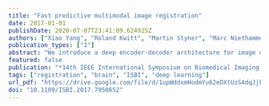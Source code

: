 ```yaml
---
title: "Fast predictive multimodal image registration"
date: 2017-01-01
publishDate: 2020-07-07T23:41:09.624925Z
authors: ["Xiao Yang", "Roland Kwitt", "Martin Styner", "Marc Niethammer"]
publication_types: ["1"]
abstract: "We introduce a deep encoder-decoder architecture for image deformation prediction from multimodal images. Specifically, we design an image-patch-based deep network that jointly (i) learns an image similarity measure and (ii) the relationship between image patches and deformation parameters. While our method can be applied to general image registration formulations, we focus on the Large Deformation Diffeomorphic Metric Mapping (LDDMM) registration model. By predicting the initial momentum of the shooting formulation of LDDMM, we preserve its mathematical properties and drastically reduce the computation time, compared to optimizationbased approaches. Furthermore, we create a Bayesian probabilistic version of the network that allows evaluation of registration uncertainty via sampling of the network at test time. We evaluate our method on a 3D brain MRI dataset using both T1- and T2-weighted images. Our experiments show that our method generates accurate predictions and that learning the similarity measure leads to more consistent registrations than relying on generic multimodal image similarity measures, such as mutual information. Our approach is an order of magnitude faster than optimization-based LDDMM."
featured: false
publication: "*14th IEEE International Symposium on Biomedical Imaging, ISBI 2017, Melbourne, Australia, April 18-21, 2017*"
tags: ["registration", "brain", "ISBI", "deep learning"]
url_pdf: "https://drive.google.com/file/d/1upWddxmHodmYu62eDXtUzS4dqJjFlw0J"
doi: "10.1109/ISBI.2017.7950652"
---
```


